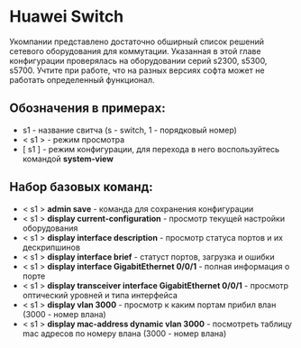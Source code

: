 # Huawei Switch

Укомпании представлено достаточно обширный список решений сетевого оборудования для коммутации. Указанная в этой главе конфигурации проверялась на оборудовании серий s2300, s5300, s5700. Учтите при работе, что на разных версиях софта может не работать определенный функционал.

## Обозначения в примерах:
* s1 - название свитча (s - switch, 1 - порядковый номер)
* < s1 > - режим просмотра
* [ s1 ] - режим конфигурации, для перехода в него воспользуйтесь командой **system-view**

## Набор базовых команд:
* < s1 > **admin save** - команда для сохранения конфигурации
* < s1 > **display current-configuration** - просмотр текущей настройки оборудования
* < s1 > **display interface description** - просмотр статуса портов и их дескрипшинов
* < s1 > **display interface brief** - статуст портов, загрузка и ошибки
* < s1 > **display interface GigabitEthernet 0/0/1** - полная информация о порте
* < s1 > **display transceiver interface GigabitEthernet 0/0/1** - просмотр оптический уровней и типа интерфейса 
* < s1 > **display vlan 3000** - просмотр к каким портам прибил влан (3000 - номер влана)
* < s1 > **display mac-address dynamic vlan 3000** - посмотреть таблицу mac адресов по номеру влана (3000 - номер влана)
